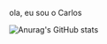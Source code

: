 ola, eu sou o Carlos

![Anurag's GitHub stats](https://github-readme-stats.vercel.app/api?username=carlos-m-junior&show_icons=true&theme=merko)

